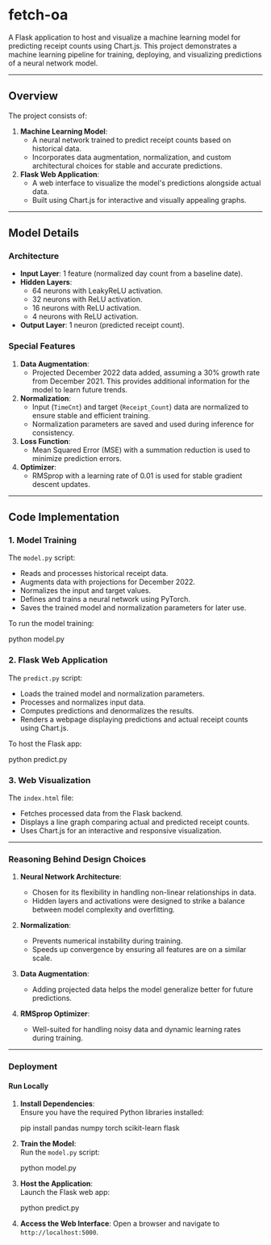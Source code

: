 # **fetch-oa**

A Flask application to host and visualize a machine learning model for predicting receipt counts using Chart.js. This project demonstrates a machine learning pipeline for training, deploying, and visualizing predictions of a neural network model.

---

## **Overview**
The project consists of:
1. **Machine Learning Model**:
   - A neural network trained to predict receipt counts based on historical data.
   - Incorporates data augmentation, normalization, and custom architectural choices for stable and accurate predictions.
2. **Flask Web Application**:
   - A web interface to visualize the model's predictions alongside actual data.
   - Built using Chart.js for interactive and visually appealing graphs.

---

## **Model Details**
### **Architecture**
- **Input Layer**: 1 feature (normalized day count from a baseline date).
- **Hidden Layers**:
  - 64 neurons with LeakyReLU activation.
  - 32 neurons with ReLU activation.
  - 16 neurons with ReLU activation.
  - 4 neurons with ReLU activation.
- **Output Layer**: 1 neuron (predicted receipt count).
  
### **Special Features**
1. **Data Augmentation**:
   - Projected December 2022 data added, assuming a 30% growth rate from December 2021. This provides additional information for the model to learn future trends.
2. **Normalization**:
   - Input (`TimeCnt`) and target (`Receipt_Count`) data are normalized to ensure stable and efficient training.
   - Normalization parameters are saved and used during inference for consistency.
3. **Loss Function**:
   - Mean Squared Error (MSE) with a summation reduction is used to minimize prediction errors.
4. **Optimizer**:
   - RMSprop with a learning rate of 0.01 is used for stable gradient descent updates.

---

## **Code Implementation**
### **1. Model Training**
The `model.py` script:
- Reads and processes historical receipt data.
- Augments data with projections for December 2022.
- Normalizes the input and target values.
- Defines and trains a neural network using PyTorch.
- Saves the trained model and normalization parameters for later use.

To run the model training:

python model.py


### **2. Flask Web Application**

The `predict.py` script:
- Loads the trained model and normalization parameters.
- Processes and normalizes input data.
- Computes predictions and denormalizes the results.
- Renders a webpage displaying predictions and actual receipt counts using Chart.js.

To host the Flask app:

python predict.py

### **3. Web Visualization**

The `index.html` file:
- Fetches processed data from the Flask backend.
- Displays a line graph comparing actual and predicted receipt counts.
- Uses Chart.js for an interactive and responsive visualization.

---

### **Reasoning Behind Design Choices**

1. **Neural Network Architecture**:
   - Chosen for its flexibility in handling non-linear relationships in data.
   - Hidden layers and activations were designed to strike a balance between model complexity and overfitting.

2. **Normalization**:
   - Prevents numerical instability during training.
   - Speeds up convergence by ensuring all features are on a similar scale.

3. **Data Augmentation**:
   - Adding projected data helps the model generalize better for future predictions.

4. **RMSprop Optimizer**:
   - Well-suited for handling noisy data and dynamic learning rates during training.

---

### **Deployment**

#### **Run Locally**

1. **Install Dependencies**:  
   Ensure you have the required Python libraries installed:

   pip install pandas numpy torch scikit-learn flask

2. **Train the Model**:  
   Run the `model.py` script:  

   python model.py

3. **Host the Application**:  
   Launch the Flask web app:

   python predict.py

4. **Access the Web Interface**:
    Open a browser and navigate to `http://localhost:5000`.